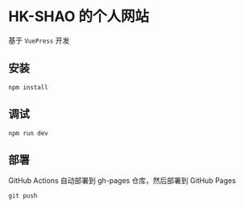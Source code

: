 # HK-SHAO 的个人网站

基于 `VuePress` 开发

## 安装

```shell
npm install
```

## 调试

```shell
npm run dev
```

## 部署

GitHub Actions 自动部署到 gh-pages 仓库，然后部署到 GitHub Pages

```shell
git push
```